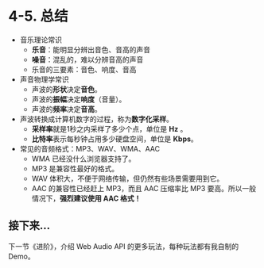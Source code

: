 # 4-5. 总结

* 音乐理论常识
    * **乐音**：能明显分辨出音色、音高的声音
    * **噪音**：混乱的，难以分辨音高的声音
    * 乐音的三要素：音色、响度、音高
* 声音物理学常识
    * 声波的**形状**决定**音色**。
    * 声波的**振幅**决定**响度**（音量）。
    * 声波的**频率**决定**音高**。
* 声波转换成计算机数字的过程，称为**数字化采样**。
    * **采样率**就是1秒之内采样了多少个点，单位是 **Hz** 。
    * **比特率**表示每秒钟占用多少硬盘空间，单位是 **Kbps**。
* 常见的音频格式：MP3、WAV、WMA、AAC
    * WMA 已经没什么浏览器支持了。
    * MP3 是兼容性最好的格式。
    * WAV 体积大，不便于网络传输，但仍然有些场景需要用到它。
    * AAC 的兼容性已经赶上 MP3，而且 AAC 压缩率比 MP3 要高。所以一般情况下，**强烈建议使用 AAC 格式！**

## 接下来...

下一节《进阶》，介绍 Web Audio API 的更多玩法，每种玩法都有我自制的Demo。
